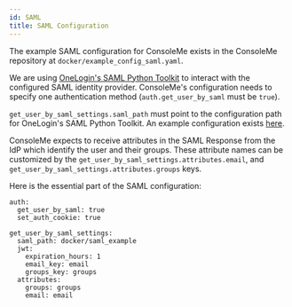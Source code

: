 ```yaml
---
id: SAML
title: SAML Configuration
---
```


The example SAML configuration for ConsoleMe exists in the ConsoleMe repository at `docker/example_config_saml.yaml`.

We are using [OneLogin's SAML Python Toolkit](https://github.com/onelogin/python-saml) to interact with the
configured SAML identity provider. ConsoleMe's configuration needs to specify one authentication method
(`auth.get_user_by_saml` must be `true`).

`get_user_by_saml_settings.saml_path` must point to the configuration path for OneLogin's SAML Python Toolkit.
An example configuration exists [here](https://github.com/Netflix-Skunkworks/consoleme/tree/master/docker/saml_example).

ConsoleMe expects to receive attributes in the SAML Response from the IdP which identify the user and their groups.
These attribute names can be customized by the
`get_user_by_saml_settings.attributes.email`, and `get_user_by_saml_settings.attributes.groups` keys.

Here is the essential part of the SAML configuration:

```
auth:
  get_user_by_saml: true
  set_auth_cookie: true

get_user_by_saml_settings:
  saml_path: docker/saml_example
  jwt:
    expiration_hours: 1
    email_key: email
    groups_key: groups
  attributes:
    groups: groups
    email: email
```
